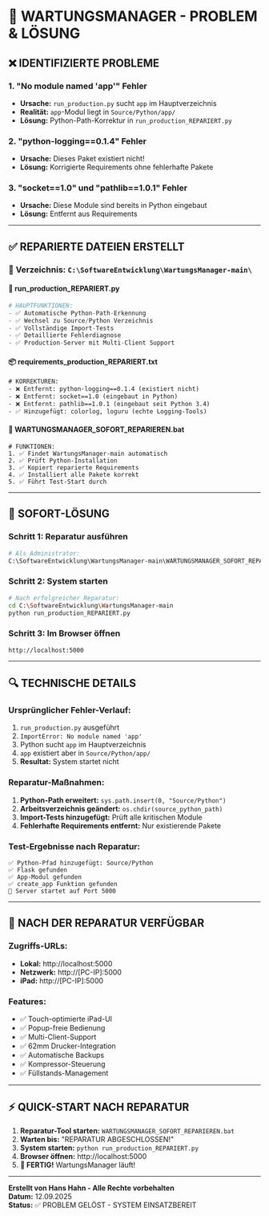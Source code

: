 # 🚨 WARTUNGSMANAGER - PROBLEM & LÖSUNG

## ❌ **IDENTIFIZIERTE PROBLEME**

### 1. **"No module named 'app'" Fehler**
- **Ursache:** `run_production.py` sucht `app` im Hauptverzeichnis
- **Realität:** `app`-Modul liegt in `Source/Python/app/`  
- **Lösung:** Python-Path-Korrektur in `run_production_REPARIERT.py`

### 2. **"python-logging==0.1.4" Fehler**  
- **Ursache:** Dieses Paket existiert nicht!
- **Lösung:** Korrigierte Requirements ohne fehlerhafte Pakete

### 3. **"socket==1.0" und "pathlib==1.0.1" Fehler**
- **Ursache:** Diese Module sind bereits in Python eingebaut
- **Lösung:** Entfernt aus Requirements

---

## ✅ **REPARIERTE DATEIEN ERSTELLT**

### 📁 **Verzeichnis:** `C:\SoftwareEntwicklung\WartungsManager-main\`

#### 🔧 **run_production_REPARIERT.py**
```python
# HAUPTFUNKTIONEN:
- ✅ Automatische Python-Path-Erkennung  
- ✅ Wechsel zu Source/Python Verzeichnis
- ✅ Vollständige Import-Tests
- ✅ Detaillierte Fehlerdiagnose
- ✅ Production-Server mit Multi-Client Support
```

#### 📦 **requirements_production_REPARIERT.txt**
```txt  
# KORREKTUREN:
- ❌ Entfernt: python-logging==0.1.4 (existiert nicht)
- ❌ Entfernt: socket==1.0 (eingebaut in Python)  
- ❌ Entfernt: pathlib==1.0.1 (eingebaut seit Python 3.4)
- ✅ Hinzugefügt: colorlog, loguru (echte Logging-Tools)
```

#### 🚀 **WARTUNGSMANAGER_SOFORT_REPARIEREN.bat**
```batch
# FUNKTIONEN:
1. ✅ Findet WartungsManager-main automatisch
2. ✅ Prüft Python-Installation
3. ✅ Kopiert reparierte Requirements  
4. ✅ Installiert alle Pakete korrekt
5. ✅ Führt Test-Start durch
```

---

## 🎯 **SOFORT-LÖSUNG**

### **Schritt 1: Reparatur ausführen**
```bash
# Als Administrator:
C:\SoftwareEntwicklung\WartungsManager-main\WARTUNGSMANAGER_SOFORT_REPARIEREN.bat
```

### **Schritt 2: System starten** 
```bash
# Nach erfolgreicher Reparatur:
cd C:\SoftwareEntwicklung\WartungsManager-main
python run_production_REPARIERT.py
```

### **Schritt 3: Im Browser öffnen**
```
http://localhost:5000
```

---

## 🔍 **TECHNISCHE DETAILS**

### **Ursprünglicher Fehler-Verlauf:**
1. `run_production.py` ausgeführt
2. `ImportError: No module named 'app'` 
3. Python sucht `app` im Hauptverzeichnis
4. `app` existiert aber in `Source/Python/app/`
5. **Resultat:** System startet nicht

### **Reparatur-Maßnahmen:**
1. **Python-Path erweitert:** `sys.path.insert(0, "Source/Python")`
2. **Arbeitsverzeichnis geändert:** `os.chdir(source_python_path)`
3. **Import-Tests hinzugefügt:** Prüft alle kritischen Module
4. **Fehlerhafte Requirements entfernt:** Nur existierende Pakete

### **Test-Ergebnisse nach Reparatur:**
```
✅ Python-Pfad hinzugefügt: Source/Python  
✅ Flask gefunden
✅ App-Modul gefunden
✅ create_app Funktion gefunden
🚀 Server startet auf Port 5000
```

---

## 📱 **NACH DER REPARATUR VERFÜGBAR**

### **Zugriffs-URLs:**
- **Lokal:** http://localhost:5000
- **Netzwerk:** http://[PC-IP]:5000  
- **iPad:** http://[PC-IP]:5000

### **Features:**
- ✅ Touch-optimierte iPad-UI
- ✅ Popup-freie Bedienung  
- ✅ Multi-Client-Support
- ✅ 62mm Drucker-Integration
- ✅ Automatische Backups
- ✅ Kompressor-Steuerung
- ✅ Füllstands-Management

---

## ⚡ **QUICK-START NACH REPARATUR**

1. **Reparatur-Tool starten:** `WARTUNGSMANAGER_SOFORT_REPARIEREN.bat`
2. **Warten bis:** "REPARATUR ABGESCHLOSSEN!"
3. **System starten:** `python run_production_REPARIERT.py`
4. **Browser öffnen:** http://localhost:5000
5. **🎉 FERTIG!** WartungsManager läuft!

---

**Erstellt von Hans Hahn - Alle Rechte vorbehalten**  
**Datum:** 12.09.2025  
**Status:** ✅ PROBLEM GELÖST - SYSTEM EINSATZBEREIT

